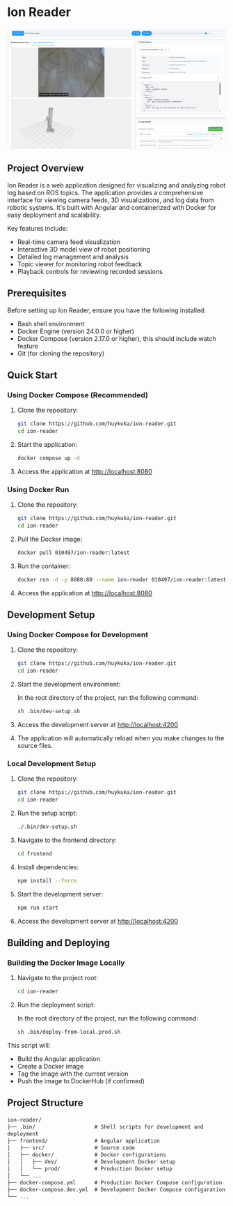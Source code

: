 # Ion Reader

![Ion Reader Screenshot](docs/screenshot.png)

## Project Overview

Ion Reader is a web application designed for visualizing and analyzing robot log based on ROS topics. The application provides a comprehensive interface for viewing camera feeds, 3D visualizations, and log data from robotic systems. It's built with Angular and containerized with Docker for easy deployment and scalability.

Key features include:

- Real-time camera feed visualization
- Interactive 3D model view of robot positioning
- Detailed log management and analysis
- Topic viewer for monitoring robot feedback
- Playback controls for reviewing recorded sessions

## Prerequisites

Before setting up Ion Reader, ensure you have the following installed:

- Bash shell environment
- Docker Engine (version 24.0.0 or higher)
- Docker Compose (version 2.17.0 or higher), this should include watch feature
- Git (for cloning the repository)

## Quick Start

### Using Docker Compose (Recommended)

1. Clone the repository:

   ```bash
   git clone https://github.com/huykuka/ion-reader.git
   cd ion-reader
   ```

2. Start the application:

   ```bash
   docker compose up -d
   ```

3. Access the application at [http://localhost:8080](http://localhost:8080)

### Using Docker Run

1. Clone the repository:

   ```bash
   git clone https://github.com/huykuka/ion-reader.git
   cd ion-reader
   ```

2. Pull the Docker image:

   ```bash
   docker pull 010497/ion-reader:latest
   ```

3. Run the container:

   ```bash
   docker run -d -p 8080:80 --name ion-reader 010497/ion-reader:latest
   ```

4. Access the application at [http://localhost:8080](http://localhost:8080)

## Development Setup

### Using Docker Compose for Development

1. Clone the repository:

   ```bash
   git clone https://github.com/huykuka/ion-reader.git
   cd ion-reader
   ```

2. Start the development environment:

   In the root directory of the project, run the following command:

   ```bash
   sh .bin/dev-setup.sh
   ```

3. Access the development server at [http://localhost:4200](http://localhost:4200)

4. The application will automatically reload when you make changes to the source files.

### Local Development Setup

1. Clone the repository:

   ```bash
   git clone https://github.com/huykuka/ion-reader.git
   cd ion-reader
   ```

2. Run the setup script:

   ```bash
   ./.bin/dev-setup.sh
   ```

3. Navigate to the frontend directory:

   ```bash
   cd frontend
   ```

4. Install dependencies:

   ```bash
   npm install --force
   ```

5. Start the development server:

   ```bash
   npm run start
   ```

6. Access the development server at [http://localhost:4200](http://localhost:4200)

## Building and Deploying

### Building the Docker Image Locally

1. Navigate to the project root:

   ```bash
   cd ion-reader
   ```

2. Run the deployment script:

   In the root directory of the project, run the following command:

   ```bash
   sh .bin/deploy-from-local.prod.sh
   ```

This script will:

- Build the Angular application
- Create a Docker image
- Tag the image with the current version
- Push the image to DockerHub (if confirmed)

## Project Structure

```
ion-reader/
├── .bin/                   # Shell scripts for development and deployment
├── frontend/               # Angular application
│   ├── src/                # Source code
│   ├── docker/             # Docker configurations
│   │   ├── dev/            # Development Docker setup
│   │   └── prod/           # Production Docker setup
│   └── ...
├── docker-compose.yml      # Production Docker Compose configuration
├── docker-compose.dev.yml  # Development Docker Compose configuration
└── ...
```
